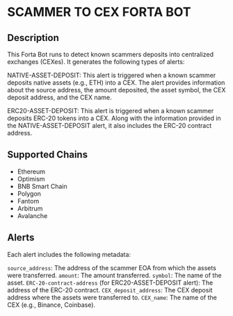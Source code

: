 # SCAMMER TO CEX FORTA BOT

## Description

This Forta Bot runs to detect known scammers deposits into centralized exchanges (CEXes). It generates the following types of alerts:

NATIVE-ASSET-DEPOSIT: This alert is triggered when a known scammer deposits native assets (e.g., ETH) into a CEX. The alert provides information about the source address, the amount deposited, the asset symbol, the CEX deposit address, and the CEX name.

ERC20-ASSET-DEPOSIT: This alert is triggered when a known scammer deposits ERC-20 tokens into a CEX. Along with the information provided in the NATIVE-ASSET-DEPOSIT alert, it also includes the ERC-20 contract address.

## Supported Chains

- Ethereum
- Optimism
- BNB Smart Chain
- Polygon
- Fantom
- Arbitrum
- Avalanche

## Alerts

Each alert includes the following metadata:

`source_address`: The address of the scammer EOA from which the assets were transferred.
`amount`: The amount transferred.
`symbol`: The name of the asset.
`ERC-20-contract-address` (for ERC20-ASSET-DEPOSIT alert): The address of the ERC-20 contract.
`CEX_deposit_address`: The CEX deposit address where the assets were transferred to.
`CEX_name`: The name of the CEX (e.g., Binance, Coinbase).
